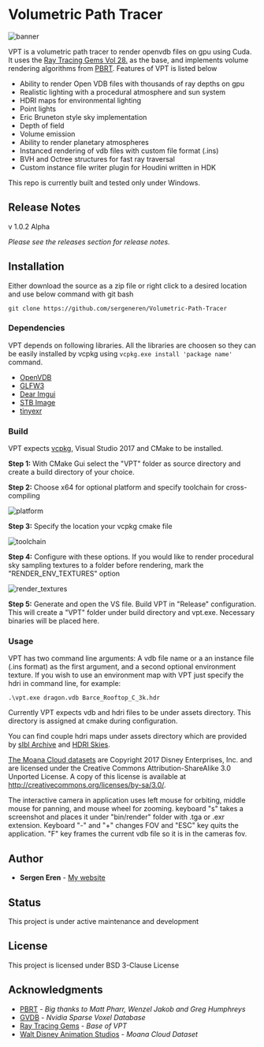 # Volumetric Path Tracer

![banner](https://github.com/sergeneren/Volumetric-Path-Tracer/blob/master/img/VPT_Banner.gif)

VPT is a volumetric path tracer to render openvdb files on gpu using Cuda. It uses the [Ray Tracing Gems Vol 28.](https://github.com/Apress/ray-tracing-gems/tree/master/Ch_28_Ray_Tracing_Inhomogeneous_Volumes) as the base, and implements volume rendering algorithms from [PBRT](https://www.pbrt.org/). Features of VPT is listed below 

* Ability to render Open VDB files with thousands of ray depths on gpu
* Realistic lighting with a procedural atmosphere and sun system
* HDRI maps for environmental lighting
* Point lights 
* Eric Bruneton style sky implementation
* Depth of field 
* Volume emission 
* Ability to render planetary atmospheres   
* Instanced rendering of vdb files with custom file format (.ins)
* BVH and Octree structures for fast ray traversal
* Custom instance file writer plugin for Houdini written in HDK 

This repo is currently built and tested only under Windows.

## Release Notes

v 1.0.2 Alpha

*Please see the releases section for release notes.*

## Installation

Either download the source as a zip file or right click to a desired location and use below command with git bash
```
git clone https://github.com/sergeneren/Volumetric-Path-Tracer
```


### Dependencies

VPT depends on following libraries. All the libraries are choosen so they can be easily installed by vcpkg using ```vcpkg.exe install 'package name'``` command. 

* [OpenVDB](https://www.openvdb.org/)
* [GLFW3](https://www.glfw.org/) 
* [Dear Imgui](https://github.com/ocornut/imgui)
* [STB Image](https://github.com/nothings/stb)
* [tinyexr](https://github.com/syoyo/tinyexr)

### Build 
VPT expects [vcpkg](https://github.com/Microsoft/vcpkg), Visual Studio 2017 and CMake to be installed.  

**Step 1:** With CMake Gui select the "VPT" folder as source directory and create a build directory of your choice.

**Step 2:** Choose x64 for optional platform and specify toolchain for cross-compiling

![platform](https://github.com/sergeneren/Volumetric-Path-Tracer/blob/master/img/platform.JPG)

**Step 3:** Specify the location your vcpkg cmake file 

![toolchain](https://github.com/sergeneren/Volumetric-Path-Tracer/blob/master/img/toolchain.JPG)

**Step 4:** Configure with these options. If you would like to render procedural sky sampling textures to a folder before rendering, mark the "RENDER_ENV_TEXTURES" option

![render_textures](https://github.com/sergeneren/Volumetric-Path-Tracer/blob/master/img/render_textures.JPG)

**Step 5:** Generate and open the VS file. Build VPT in "Release" configuration. This will create a "VPT" folder under build directory and vpt.exe. Necessary binaries will be placed here. 
 
### Usage 

VPT has two command line arguments: A vdb file name or a an instance file (.ins format) as the first argument, and a second optional environment texture. If you wish to use an environment map with VPT just specify the hdri in command line, for example: 

```.\vpt.exe dragon.vdb Barce_Rooftop_C_3k.hdr```

Currently VPT expects vdb and hdri files to be under assets directory. This directory is assigned at cmake during configuration. 

You can find couple hdri maps under assets directory which are provided by [sIbl Archive](http://www.hdrlabs.com/sibl/archive.html) and [HDRI Skies](https://hdri-skies.com/).

[The Moana Cloud datasets](https://www.technology.disneyanimation.com/clouds) are Copyright 2017 Disney Enterprises, Inc. and are licensed under the Creative Commons Attribution-ShareAlike 3.0 Unported License. A copy of this license is available at http://creativecommons.org/licenses/by-sa/3.0/.

The interactive camera in application uses left mouse for orbiting, middle mouse for panning, and mouse wheel for zooming. keyboard "s" takes a screenshot and places it under "bin/render" folder with .tga or .exr extension. Keyboard "-" and "+" changes FOV and "ESC" key quits the application. "F" key frames the current vdb file so it is in the cameras fov.     

## Author

* **Sergen Eren** - [My website](https://sergeneren.com)

## Status
This project is under active maintenance and development

## License
This project is licensed under BSD 3-Clause License

## Acknowledgments
* [PBRT](https://github.com/mmp/pbrt-v3/) - *Big thanks to Matt Pharr, Wenzel Jakob and Greg Humphreys*
* [GVDB](https://github.com/NVIDIA/gvdb-voxels) - *Nvidia Sparse Voxel Database*
* [Ray Tracing Gems](http://www.realtimerendering.com/raytracinggems/) - *Base of VPT*
* [Walt Disney Animation Studios](https://www.disneyanimation.com/) - *Moana Cloud Dataset*
